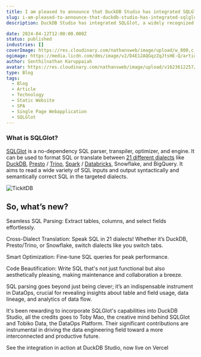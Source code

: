 ```yaml
---
title: I am pleased to announce that DuckDB Studio has integrated SQLGlot, a respected SQL parser, transpiler, and optimizer
slug: i-am-pleased-to-announce-that-duckdb-studio-has-integrated-sqlglot-a-respected-sql-parser-transpiler-and-optimizer
description: DuckDB Studio has integrated SQLGlot, a widely recognized SQL parser, transpiler, and optimizer, enhancing its SQL processing capabilities.

date: 2024-04-12T12:00:00.000Z
status: published
industries: []
coverImage: https://res.cloudinary.com/nathansweb/image/upload/w_800,c_fit,l_text:Arial_60_bold:I%20am%20pleased%20to%20announce%20that%20DuckDB%20Studio%20has%20integrated%20SQLGlot%20a%20respected%20SQL%20parser%20transpiler%20and%20optimizer,g_north_east,x_30,y_40/v1711924071/senthilsweb-scl-card-template_cyxogj.webp
ogimage: https://media.licdn.com/dms/image/v2/D4E12AQGqzZqJtsHE-Q/article-inline_image-shrink_1000_1488/article-inline_image-shrink_1000_1488/0/1712889028795?e=1732752000&v=beta&t=xPRQ1E0UJzVUgFTm_bSH9jYf-emcJ8mpeJSAo_glKaQ
author: Senthilnathan Karuppaiah
avatar: https://res.cloudinary.com/nathansweb/image/upload/v1623612257/profile/sk_profile_sq.png
type: Blog
tags:
  - Blog
  - Article
  - Technology
  - Static Website
  - SPA
  - Single Page Webapplication
  - SQLGlot
---
```



### What is SQLGlot?

 
<a class="dark:text-teal-400 relative transition hover:text-teal-500 dark:hover:text-teal-400" href="https://sqlglot.com/sqlglot.html">SQLGlot</a> is a no-dependency SQL parser, transpiler, optimizer, and engine. It can be used to format SQL or translate between <a class="dark:text-teal-400 relative transition hover:text-teal-500 dark:hover:text-teal-400" href="https://github.com/tobymao/sqlglot/blob/main/sqlglot/dialects/__init__.py">21 different dialects</a> like <a class="dark:text-teal-400 relative transition hover:text-teal-500 dark:hover:text-teal-400" href="https://duckdb.org/" >DuckDB</a>, <a class="dark:text-teal-400 relative transition hover:text-teal-500 dark:hover:text-teal-400" href="https://prestodb.io/">Presto</a> / <a class="dark:text-teal-400 relative transition hover:text-teal-500 dark:hover:text-teal-400" href="https://trino.io/">Trino</a>, <a class="dark:text-teal-400 relative transition hover:text-teal-500 dark:hover:text-teal-400" href="https://spark.apache.org/" >Spark</a> / <a class="dark:text-teal-400 relative transition hover:text-teal-500 dark:hover:text-teal-400" href="https://www.databricks.com/" >Databricks</a>, Snowflake, and BigQuery. It aims to read a wide variety of SQL inputs and output syntactically and semantically correct SQL in the targeted dialects.

![TickitDB](/i/blog/Iam-pleased-to-announceDuckDB-Studio-has-integrated-SQLGlot-banner.GIF)

## So, what’s new?

Seamless SQL Parsing: Extract tables, columns, and select fields effortlessly.

Cross-Dialect Translation: Speak SQL in 21 dialects! Whether it’s DuckDB, Presto/Trino, or Snowflake, switch dialects like you switch tabs.

Smart Optimization: Fine-tune SQL queries for peak performance.

Code Beautification: Write SQL that's not just functional but also aesthetically pleasing, making maintenance and collaboration a breeze.

SQL parsing goes beyond just being clever; it’s an indispensable instrument in DataOps, crucial for revealing insights about table and field usage, data lineage, and analytics of data flow.

It's been rewarding to incorporate SQLGlot's capabilities into DuckDB Studio, all the credits goes to Toby Mao, the creative mind behind SQLGlot and Tobiko Data, the DataOps Platform. Their significant contributions are instrumental in driving the data engineering field toward a more interconnected and productive future.

See the integration in action at DuckDB Studio, now live on Vercel
